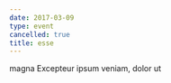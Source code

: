 ```yaml
---
date: 2017-03-09
type: event
cancelled: true
title: esse
---
```

magna Excepteur ipsum veniam, dolor ut